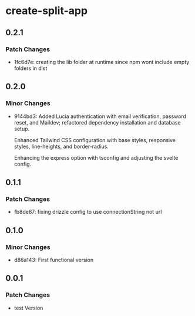 # create-split-app

## 0.2.1

### Patch Changes

- 1fc6d7e: creating the lib folder at runtime since npm wont include empty folders in dist

## 0.2.0

### Minor Changes

- 9144bd3: Added Lucia authentication with email verification, password reset, and Maildev; refactored dependency installation and database setup.

  Enhanced Tailwind CSS configuration with base styles, responsive styles, line-heights, and border-radius.

  Enhancing the express option with tsconfig and adjusting the svelte config.

## 0.1.1

### Patch Changes

- fb8de87: fixing drizzle config to use connectionString not url

## 0.1.0

### Minor Changes

- d86a143: First functional version

## 0.0.1

### Patch Changes

- test Version
